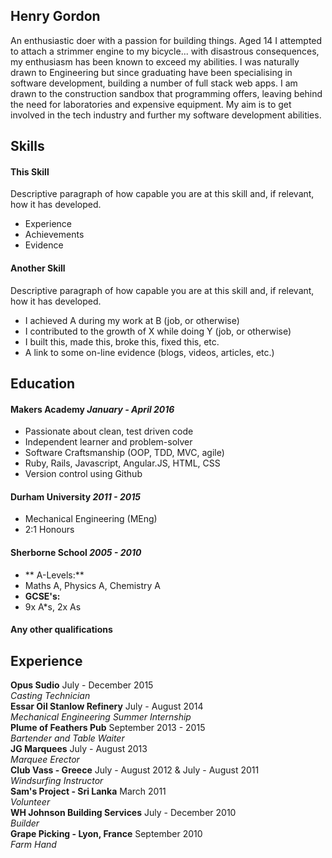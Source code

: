 ## Henry Gordon

An enthusiastic doer with a passion for building things. Aged 14 I attempted to attach a strimmer engine to my bicycle... with disastrous consequences, my enthusiasm has been known to exceed my abilities. I was naturally drawn to Engineering but since graduating have been specialising in software development, building a number of full stack web apps. I am drawn to the construction sandbox that programming offers, leaving behind the need for laboratories and expensive equipment. My aim is to get involved in the tech industry and further my software development abilities.



## Skills

#### This Skill

Descriptive paragraph of how capable you are at this skill and, if relevant, how it has developed.

- Experience
- Achievements
- Evidence

#### Another Skill

Descriptive paragraph of how capable you are at this skill and, if relevant, how it has developed.

- I achieved A during my work at B (job, or otherwise)
- I contributed to the growth of X while doing Y (job, or otherwise)
- I built this, made this, broke this, fixed this, etc.
- A link to some on-line evidence (blogs, videos, articles, etc.)

## Education

#### Makers Academy *January - April 2016*

- Passionate about clean, test driven code
- Independent learner and problem-solver
- Software Craftsmanship (OOP, TDD, MVC, agile)
- Ruby, Rails, Javascript, Angular.JS, HTML, CSS
- Version control using Github

#### Durham University  *2011 - 2015*

- Mechanical Engineering (MEng)
- 2:1 Honours

#### Sherborne School *2005 - 2010*

- ** A-Levels:**
- Maths A, Physics A, Chemistry A
- **GCSE's:**
- 9x A*s, 2x As

#### Any other qualifications

## Experience

**Opus Sudio** July - December 2015  
*Casting Technician*  
**Essar Oil Stanlow Refinery** July - August 2014   
*Mechanical Engineering Summer Internship*  
**Plume of Feathers Pub** September 2013 - 2015  
*Bartender and Table Waiter*  
**JG Marquees** July - August 2013   
*Marquee Erector*  
**Club Vass - Greece** July - August 2012 & July - August 2011   
*Windsurfing Instructor*  
**Sam's Project - Sri Lanka** March 2011   
*Volunteer*  
**WH Johnson Building Services** July - December 2010   
*Builder*  
**Grape Picking - Lyon, France** September 2010  
*Farm Hand*  
